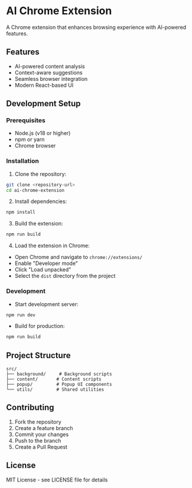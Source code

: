 # AI Chrome Extension

A Chrome extension that enhances browsing experience with AI-powered features.

## Features

- AI-powered content analysis
- Context-aware suggestions
- Seamless browser integration
- Modern React-based UI

## Development Setup

### Prerequisites

- Node.js (v18 or higher)
- npm or yarn
- Chrome browser

### Installation

1. Clone the repository:
```bash
git clone <repository-url>
cd ai-chrome-extension
```

2. Install dependencies:
```bash
npm install
```

3. Build the extension:
```bash
npm run build
```

4. Load the extension in Chrome:
- Open Chrome and navigate to `chrome://extensions/`
- Enable "Developer mode"
- Click "Load unpacked"
- Select the `dist` directory from the project

### Development

- Start development server:
```bash
npm run dev
```

- Build for production:
```bash
npm run build
```

## Project Structure

```
src/
├── background/     # Background scripts
├── content/       # Content scripts
├── popup/         # Popup UI components
└── utils/         # Shared utilities
```

## Contributing

1. Fork the repository
2. Create a feature branch
3. Commit your changes
4. Push to the branch
5. Create a Pull Request

## License

MIT License - see LICENSE file for details 